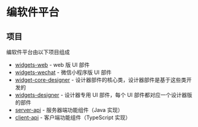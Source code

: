# 编软件平台

## 项目

编软件平台由以下项目组成

* [widgets-web](https://github.com/bianruanjian/widgets-web) - web 版 UI 部件
* [widgets-wechat](https://github.com/bianruanjian/widgets-wechat) - 微信小程序版 UI 部件
* [widget-core-designer](https://github.com/bianruanjian/widget-core-designer) - 设计器部件的核心类，设计器部件是基于这些类开发的
* [widgets-designer](https://github.com/bianruanjian/widgets-designer) - 设计器专用 UI 部件，每个 UI 部件都对应一个设计器版的部件
* [server-api](https://github.com/bianruanjian/server-api) - 服务器端功能组件（Java 实现）
* [client-api](https://github.com/bianruanjian/client-api) - 客户端功能组件（TypeScript 实现）
